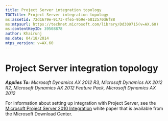 ```yaml
---
title: Project Server integration topology
TOCTitle: Project Server integration topology
ms:assetid: 72d1679e-9173-4fe5-9b9e-6812570d6f88
ms:mtpsurl: https://technet.microsoft.com/library/Dd309715(v=AX.60)
ms:contentKeyID: 39508878
author: Khairunj
ms.date: 04/18/2014
mtps_version: v=AX.60
---
```


# Project Server integration topology 


_**Applies To:** Microsoft Dynamics AX 2012 R3, Microsoft Dynamics AX 2012 R2, Microsoft Dynamics AX 2012 Feature Pack, Microsoft Dynamics AX 2012_

For information about setting up integration with Project Server, see the [Microsoft Project Server 2010 Integration](http://go.microsoft.com/fwlink/?linkid=215155) white paper that is available from the Microsoft Download Center.

  


